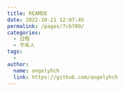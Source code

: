 ```yaml
---
title: REAMDE
date: 2022-10-21 12:07:45
permalink: /pages/7cb709/
categories:
  - 过程
  - 干系人
tags:
  - 
author: 
  name: angelyhch
  link: https://github.com/angelyhch
---
```

